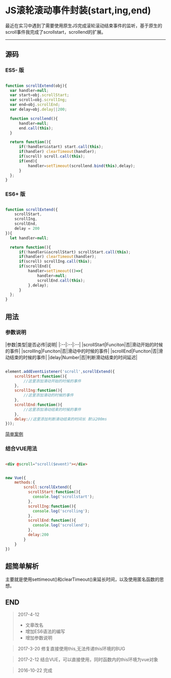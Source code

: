 # JS滚轮滚动事件封装(start,ing,end)

最近在实习中遇到了需要使用原生JS完成滚轮滚动结束事件的监听，基于原生的scroll事件我完成了scrollstart，scrollend的扩展。

---
## 源码

### ES5- 版

```javascript

function scrollExtend(obj){
  var handler=null;
  var start=obj.scrollStart;
  var scroll=obj.scrollIng;
  var end=obj.scrollEnd;
  var delay=obj.delay||200;

  function scrollend(){
      handler=null;
      end.call(this);
  }

  return function(){
      if(!handler&&start) start.call(this);
      if(handler) clearTimeout(handler);
      if(scroll) scroll.call(this);
      if(end){
          handler=setTimeout(scrollend.bind(this),delay);
      }
  };
}

```

### ES6+ 版

```javascript

function scrollExtend({
    scrollStart,
    scrollIng,
    scrollEnd,
    delay = 200
}){
  let handler=null;

  return function(){
      if(!handler&&scrollStart) scrollStart.call(this);
      if(handler) clearTimeout(handler);
      if(scroll) scrollIng.call(this);
      if(scrollEnd){
          handler=setTimeout(()=>{
              handler=null;
              scrollEnd.call(this);
          },delay);
      }
  };
}

```

## 用法

### 参数说明

|参数|类型|是否必传|说明|
|:--|:--|:--|
|scrollStart|Funciton|否|滑动开始的时候的事件|
|scrollIng|Funciton|否|滑动中的时候的事件|
|scrollEnd|Funciton|否|滑动结束的时候的事件|
|delay|Number|否|判断滑动结束的时间延迟|


```javascript

element.addEventListener('scroll',scrollExtend({
	scrollStart:function(){
		//这里添加滑动开始的时候的事件
	},
	scrollIng:function(){
		//这里添加滑动的时候的事件
	},
	scrollEnd:function(){
		//这里添加滑动结束的时候的事件
	},
	delay://这里添加判断滑动结束的时间长 默认200ms
}));

```

[简单案例](https://github.com/sqchenxiyuan/CUI/blob/master/%E6%BB%91%E5%8A%A8%E6%9D%A1%E6%BB%9A%E5%8A%A8%E5%81%9C%E6%AD%A2%E4%BA%8B%E4%BB%B6/index.html)

### 结合VUE用法

``` html

<div @scroll="scroll($event)"></div>

```

``` javascript

new Vue({
	methods:{
		scroll:scrollExtend({
          scrollStart:function(){
            console.log('scrollstart');
          },
          scrollIng:function(){
            console.log('scrolling');
          },
          scrollEnd:function(){
            console.log('scrollend');
          },
          delay:200
        }
	}
})

```

## 超简单解析

主要就是使用settimeout()和clearTimeout()来延长时间，以及使用匿名函数的思想。

## END

> 2017-4-12     
>   +   文章改名
>   +   增加ES6语法的编写
>   +   增加参数说明

> 2017-3-20     修复直接使用this,无法传递this环境的BUG

> 2017-2-12		结合VUE，可以直接使用，同时函数内的this环境为vue对象

> 2016-10-22 	完成

